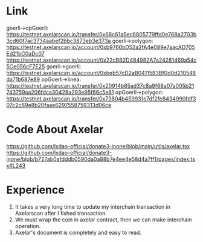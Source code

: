 # Link

goerli->opGoerli: https://testnet.axelarscan.io/transfer/0x68c61a5ec6805779ffd0e768a2703b3cd60f7ac3734aabef2bbc3873eb3e373a
goerli->polygon: https://testnet.axelarscan.io/account/0xb9766bD52a2fA4e089e7aacAD705Ed21bC0aDc07 https://testnet.axelarscan.io/account/0x22cBB2D484982A7a24281469a54c5Ce056cF7E25
goerli->goerli: https://testnet.axelarscan.io/account/0xbeb57cD2aB0411583Bf0d0d210548da71b687e89
opGoerli->linea: https://testnet.axelarscan.io/transfer/0x20914b85ad37c8a9f68a07a005b21743759aa206fdca30428a293e95f66c5e81
opGoerli->polygon: https://testnet.axelarscan.io/transfer/0x73804b459931e7df2fe8434990fdf307c2c69e8b20faae6297558759313d06ce

# Code About Axelar

https://github.com/lxdao-official/donate3-inone/blob/main/utils/axelar.tsx
https://github.com/lxdao-official/donate3-inone/blob/b727ab0afdddb0590da0a88b7e4ee4e58d4a7ff1/pages/index.tsx#L243

# Experience

1. It takes a very long time to update my interchain transaction in Axelarscan after I fished transaction.
2. We must wrap the coin in axelar contract, then we can make interchain operation.
3. Axelar's document is completely and easy to read.
